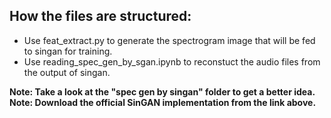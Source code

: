 ## How the files are structured:

- Use feat_extract.py to generate the spectrogram image that will be fed to singan for training.
- Use reading_spec_gen_by_sgan.ipynb to reconstuct the audio files from the output of singan.

**Note: Take a look at the "spec gen by singan" folder to get a better idea.**  
**Note: Download the official SinGAN implementation from the link above.**
